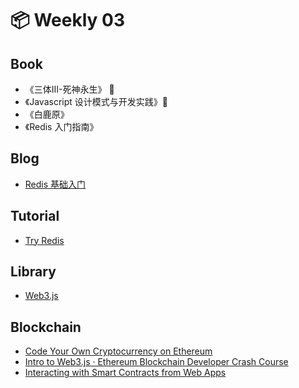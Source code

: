 # 📦 Weekly 03

## Book

* 《三体III-死神永生》 💯
* 《Javascript 设计模式与开发实践》💯
* 《白鹿原》
* 《Redis 入门指南》

## Blog

* [Redis 基础入门](https://www.nodejs.red/#/database/redis)


## Tutorial

* [Try Redis](https://try.redis.io/)

## Library

* [Web3.js](https://web3js.readthedocs.io/en/1.0/)

## Blockchain

* [Code Your Own Cryptocurrency on Ethereum](https://www.dappuniversity.com/articles/code-your-own-cryptocurrency-on-ethereum)
* [Intro to Web3.js · Ethereum Blockchain Developer Crash Course](https://www.dappuniversity.com/articles/web3-js-intro)
* [Interacting with Smart Contracts from Web Apps](https://livecodestream.dev/post/2020-11-07-interacting-with-smart-contracts-from-web-apps/)
